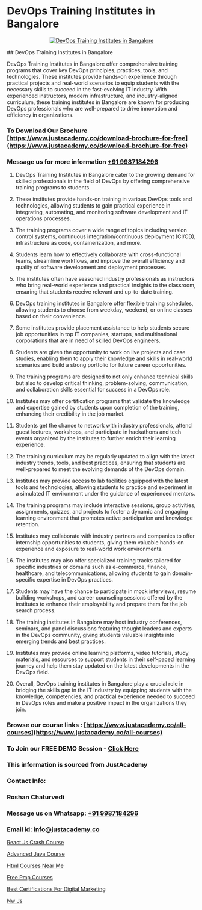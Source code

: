 # DevOps Training Institutes in Bangalore

<p align="center">
  <a href="https://justacademy.co/program-detail/software-testing">
    <img src="https://justacademy.co/storage2/program_images/1704700438.webp" alt="DevOps Training Institutes in Bangalore">
  </a>
</p>
## DevOps Training Institutes in Bangalore

DevOps Training Institutes in Bangalore offer comprehensive training programs that cover key DevOps principles, practices, tools, and technologies. These institutes provide hands-on experience through practical projects and real-world scenarios to equip students with the necessary skills to succeed in the fast-evolving IT industry. With experienced instructors, modern infrastructure, and industry-aligned curriculum, these training institutes in Bangalore are known for producing DevOps professionals who are well-prepared to drive innovation and efficiency in organizations.
### To Download Our Brochure [https://www.justacademy.co/download-brochure-for-free](https://www.justacademy.co/download-brochure-for-free)
### Message us for more information [+91 9987184296](https://api.whatsapp.com/send?phone=919987184296)
1) DevOps Training Institutes in Bangalore cater to the growing demand for skilled professionals in the field of DevOps by offering comprehensive training programs to students.

2) These institutes provide hands-on training in various DevOps tools and technologies, allowing students to gain practical experience in integrating, automating, and monitoring software development and IT operations processes.

3) The training programs cover a wide range of topics including version control systems, continuous integration/continuous deployment (CI/CD), infrastructure as code, containerization, and more.

4) Students learn how to effectively collaborate with cross-functional teams, streamline workflows, and improve the overall efficiency and quality of software development and deployment processes.

5) The institutes often have seasoned industry professionals as instructors who bring real-world experience and practical insights to the classroom, ensuring that students receive relevant and up-to-date training.

6) DevOps training institutes in Bangalore offer flexible training schedules, allowing students to choose from weekday, weekend, or online classes based on their convenience.

7) Some institutes provide placement assistance to help students secure job opportunities in top IT companies, startups, and multinational corporations that are in need of skilled DevOps engineers.

8) Students are given the opportunity to work on live projects and case studies, enabling them to apply their knowledge and skills in real-world scenarios and build a strong portfolio for future career opportunities.

9) The training programs are designed to not only enhance technical skills but also to develop critical thinking, problem-solving, communication, and collaboration skills essential for success in a DevOps role.

10) Institutes may offer certification programs that validate the knowledge and expertise gained by students upon completion of the training, enhancing their credibility in the job market.

11) Students get the chance to network with industry professionals, attend guest lectures, workshops, and participate in hackathons and tech events organized by the institutes to further enrich their learning experience.

12) The training curriculum may be regularly updated to align with the latest industry trends, tools, and best practices, ensuring that students are well-prepared to meet the evolving demands of the DevOps domain.

13) Institutes may provide access to lab facilities equipped with the latest tools and technologies, allowing students to practice and experiment in a simulated IT environment under the guidance of experienced mentors.

14) The training programs may include interactive sessions, group activities, assignments, quizzes, and projects to foster a dynamic and engaging learning environment that promotes active participation and knowledge retention.

15) Institutes may collaborate with industry partners and companies to offer internship opportunities to students, giving them valuable hands-on experience and exposure to real-world work environments.

16) The institutes may also offer specialized training tracks tailored for specific industries or domains such as e-commerce, finance, healthcare, and telecommunications, allowing students to gain domain-specific expertise in DevOps practices.

17) Students may have the chance to participate in mock interviews, resume building workshops, and career counseling sessions offered by the institutes to enhance their employability and prepare them for the job search process.

18) The training institutes in Bangalore may host industry conferences, seminars, and panel discussions featuring thought leaders and experts in the DevOps community, giving students valuable insights into emerging trends and best practices.

19) Institutes may provide online learning platforms, video tutorials, study materials, and resources to support students in their self-paced learning journey and help them stay updated on the latest developments in the DevOps field.

20) Overall, DevOps training institutes in Bangalore play a crucial role in bridging the skills gap in the IT industry by equipping students with the knowledge, competencies, and practical experience needed to succeed in DevOps roles and make a positive impact in the organizations they join.

### Browse our course links : [https://www.justacademy.co/all-courses](https://www.justacademy.co/all-courses) 
### To Join our FREE DEMO Session - [Click Here](https://www.justacademy.co/register-for-course-demo)


### This information is sourced from JustAcademy
### Contact Info:
### Roshan Chaturvedi
### Message us on Whatsapp: [+91 9987184296](https://api.whatsapp.com/send?phone=919987184296)
### Email id: [info@justacademy.co](mailto:info@justacademy.co)
                
[React Js Crash Course](https://www.linkedin.com/pulse/react-js-crash-course-software-training-mountain-view-2dpze?trackingId=EaqllQreuCC7WalBHRSgWw%3D%3D&lipi=urn%3Ali%3Apage%3Ad_flagship3_company_admin%3BmPS%2BIVBvQs6ee2jjU4LMiw%3D%3D)

[Advanced Java Course](https://www.linkedin.com/pulse/advanced-java-course-justacademy-a0xnc/)

[Html Courses Near Me](https://medium.com/@negishivu99/html-courses-near-me-491a98fd94c4)

[Free Pmp Courses](https://medium.com/@justacademytraining/free-pmp-courses-5711596c6dbc)

[Best Certifications For Digital Marketing](https://justacademyin.github.io/justacademy/best-certifications-for-digital-marketing)

[Nw Js](https://justacademyin.github.io/justacademy/nw-js)

